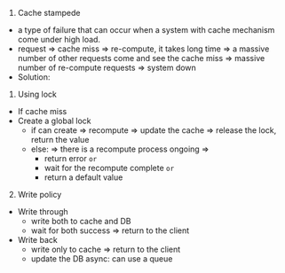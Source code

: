 1. Cache stampede
- a type of failure that can occur when a system with
cache mechanism come under high load.
- request => cache miss => re-compute, it takes long time =>
a massive number of other requests come and see the cache miss
=> massive number of re-compute requests => system down
- Solution:
1. Using lock
- If cache miss
- Create a global lock
    - if can create => recompute => update the cache => release the lock, return the value
    - else: => there is a recompute process ongoing =>
        - return error `or`
        - wait for the recompute complete `or`
        - return a default value
        
        
2. Write policy
- Write through
    - write both to cache and DB
    - wait for both success => return to the client
- Write back        
    - write only to cache => return to the client
    - update the DB async: can use a queue
